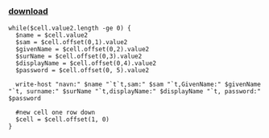 ﻿---
pid:            1809
poster:         dabear
title:          
date:           2010-04-28 05:37:03
format:         posh
parent:         0
parent:         0

---

# 

### [download](1809.ps1)



```posh
while($cell.value2.length -ge 0) {
  $name = $cell.value2
  $sam = $cell.offset(0,1).value2
  $givenName = $cell.offset(0,2).value2
  $surName = $cell.offset(0,3).value2
  $displayName = $cell.offset(0,4).value2
  $password = $cell.offset(0, 5).value2
  
  write-host "navn:" $name "`t`t,sam:" $sam "`t,GivenName:" $givenName "`t, surname:" $surName "`t,displayName:" $displayName "`t, password:" $password
  
  #new cell one row down
  $cell = $cell.offset(1, 0)
}

```
